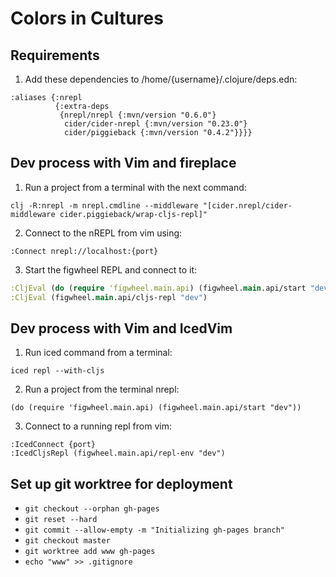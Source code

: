 # Colors in Cultures

## Requirements

1. Add these dependencies to /home/{username}/.clojure/deps.edn:

```
:aliases {:nrepl
          {:extra-deps
           {nrepl/nrepl {:mvn/version "0.6.0"}
            cider/cider-nrepl {:mvn/version "0.23.0"}
            cider/piggieback {:mvn/version "0.4.2"}}}}
```

## Dev process with Vim and fireplace

1. Run a project from a terminal with the next command:

```
clj -R:nrepl -m nrepl.cmdline --middleware "[cider.nrepl/cider-middleware cider.piggieback/wrap-cljs-repl]"
```

2. Connect to the nREPL from vim using:

```
:Connect nrepl://localhost:{port}
```

3. Start the figwheel REPL and connect to it:

```clojure
:CljEval (do (require 'figwheel.main.api) (figwheel.main.api/start "dev"))
:CljEval (figwheel.main.api/cljs-repl "dev") 
```

## Dev process with Vim and IcedVim

1. Run iced command from a terminal:

```
iced repl --with-cljs
```

2. Run a project from the terminal nrepl:

```
(do (require 'figwheel.main.api) (figwheel.main.api/start "dev"))
```

3. Connect to a running repl from vim:

```
:IcedConnect {port}
:IcedCljsRepl (figwheel.main.api/repl-env "dev")
```

## Set up git worktree for deployment

- `git checkout --orphan gh-pages`
- `git reset --hard`
- `git commit --allow-empty -m "Initializing gh-pages branch"`
- `git checkout master`
- `git worktree add www gh-pages`
- `echo "www" >> .gitignore`

<!--
## To Do:

- inline svg ?
- turned first card in library ?
- signature ?
- ci ?
- route change animation ?
- banner animation ?
- pwa ?
- link to menu ?
-->
